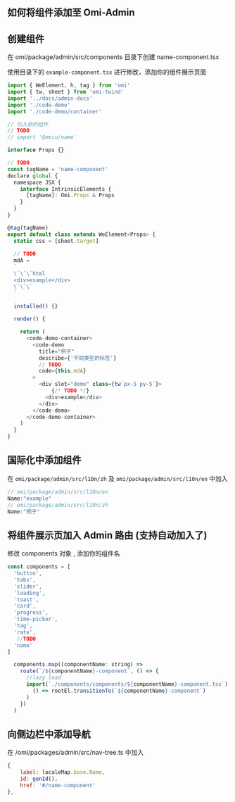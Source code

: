 ## 如何将组件添加至 Omi-Admin

## 创建组件

在 omi/package/admin/src/components 目录下创建 name-component.tsx 

使用目录下的 `example-component.tsx` 进行修改，添加你的组件展示页面

``` js
import { WeElement, h, tag } from 'omi'
import { tw, sheet } from 'omi-twind'
import '../docs/admin-docs'
import './code-demo'
import './code-demo/container'

// 引入你的组件
// TODO 
// import '@omiu/name'

interface Props {}

// TODO  
const tagName = 'name-component'
declare global {
  namespace JSX {
    interface IntrinsicElements {
      [tagName]: Omi.Props & Props
    }
  }
}

@tag(tagName)
export default class extends WeElement<Props> {
  static css = [sheet.target]
  
  // TODO   
  mdA = 
  `
  \`\`\`html
  <div>example</div>
  \`\`\`
  `
  
  installed() {}

  render() {

    return (
      <code-demo-container>
        <code-demo
          title="例子"
          describe={'不同类型的标签'}
          // TODO
          code={this.mdA}
        >
          <div slot="demo" class={tw`px-5 py-5`}>
              {/* TODO */}
            <div>example</div>
          </div>
        </code-demo>
      </code-demo-container>
    )
  }
}

```

## 国际化中添加组件

在 `omi/package/admin/src/l10n/zh` 及 `omi/package/admin/src/l10n/en` 中加入

```js
// omi/package/admin/src/l10n/en
Name:"example"
// omi/package/admin/src/l10n/zh
Name:"例子"
```

## 将组件展示页加入 Admin 路由 (支持自动加入了)

修改 components 对象 , 添加你的组件名

```js
const components = [
  'button',
  'tabs',
  'slider',
  'loading',
  'toast',
  'card',
  'progress',
  'time-picker',
  'tag',
  'rate',
   //TODO
  'name'
]
```

```js
  components.map((componentName: string) =>
    route(`/${componentName}-component`, () => {
      //lazy load
      import(`./components/components/${componentName}-component.tsx`).then(
        () => rootEl.transitionTo(`${componentName}-component`)
      )
    })
  )
```
## 向侧边栏中添加导航

在 /omi/packages/admin/src/nav-tree.ts 中加入

```js
{
    label: localeMap.base.Name,
    id: genId(),
    href: '#/name-component'
},
```
